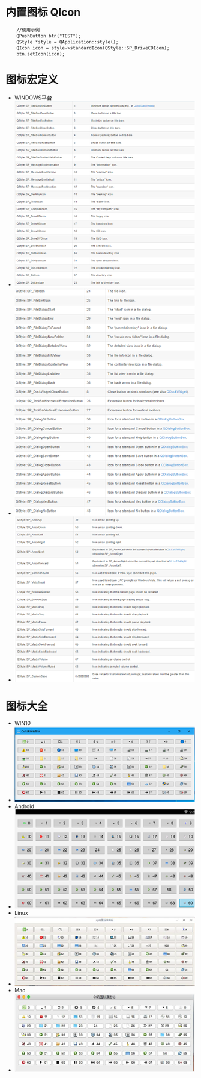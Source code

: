 # 内置图标 QIcon
```
	//使用示例
	QPushButton btn("TEST");
	QStyle *style = QApplication::style();
	QIcon icon = style->standardIcon(QStyle::SP_DriveCDIcon);
	btn.setIcon(icon);
```
# 图标宏定义
- WINDOWS平台
- ![8198f37517f3df9699d26df3b4901395.png](../../../../_resources/8198f37517f3df9699d26df3b4901395.png)
- ![086e414201100657cf61113db05f5add.png](../../../../_resources/086e414201100657cf61113db05f5add.png)
- ![7ef6f8f0ee7b25de3333205167b015df.png](../../../../_resources/7ef6f8f0ee7b25de3333205167b015df.png)
# 图标大全
- WIN10 
- ![ddb6f214c3c4994f829876fa134c5b8d.png](../../../../_resources/ddb6f214c3c4994f829876fa134c5b8d.png)
- Android
- ![c5d3a683afc31943e8c529e9311389f6.png](../../../../_resources/c5d3a683afc31943e8c529e9311389f6.png)
- Linux
- ![130d6cf9e238bbd4642902995b6980ab.png](../../../../_resources/130d6cf9e238bbd4642902995b6980ab.png)
- Mac
- ![01581b25521151044eb29e6e16cde1c5.png](../../../../_resources/01581b25521151044eb29e6e16cde1c5.png)
